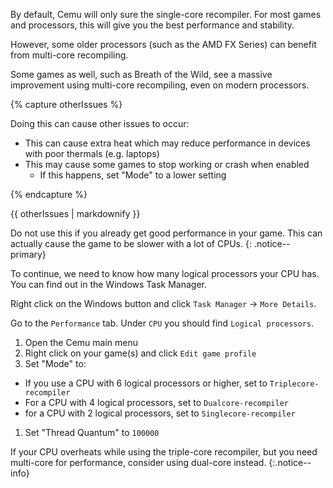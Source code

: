 By default, Cemu will only sure the single-core recompiler. For most games and processors, this will give you the best performance and stability.

However, some older processors (such as the AMD FX Series) can benefit from multi-core recompiling.

Some games as well, such as Breath of the Wild, see a massive improvement using multi-core recompiling, even on modern processors.

{% capture otherIssues %}

Doing this can cause other issues to occur:
- This can cause extra heat which may reduce performance in devices with poor thermals (e.g. laptops)
- This may cause some games to stop working or crash when enabled
  - If this happens, set "Mode" to a lower setting

{% endcapture %}

<div class="notice--danger">{{ otherIssues | markdownify }}</div>

Do not use this if you already get good performance in your game. This can actually cause the game to be slower with a lot of CPUs.
{: .notice--primary}

To continue, we need to know how many logical processors your CPU has. You can find out in the Windows Task Manager.

Right click on the Windows button and click `Task Manager` -> `More Details`.

Go to the `Performance` tab. Under `CPU` you should find `Logical processors`.

1. Open the Cemu main menu
1. Right click on your game(s) and click `Edit game profile`
1. Set "Mode" to:
  - If you use a CPU with 6 logical processors or higher, set to `Triplecore-recompiler`
  - For a CPU with 4 logical processors, set to `Dualcore-recompiler`
  - for a CPU with 2 logical processors, set to `Singlecore-recompiler`
  1. Set "Thread Quantum" to `100000`

If your CPU overheats while using the triple-core recompiler, but you need multi-core for performance, consider using dual-core instead.
{:.notice--info}
